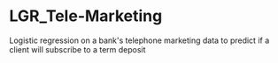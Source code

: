 # LGR_Tele-Marketing
Logistic regression on a bank's telephone marketing data to predict if a client will subscribe to a term deposit 
